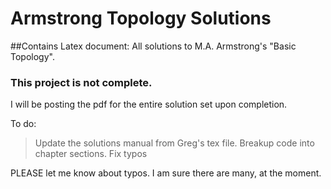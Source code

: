 # Armstrong Topology Solutions
##Contains Latex document: All solutions to M.A. Armstrong's "Basic Topology". 
### This project is **not** complete.

I will be posting the pdf for the entire solution set upon completion.

To do: 
> Update the solutions manual from Greg's tex file. 
> Breakup code into chapter sections. 
> Fix typos

PLEASE let me know about typos. I am sure there are many, at the moment. 
